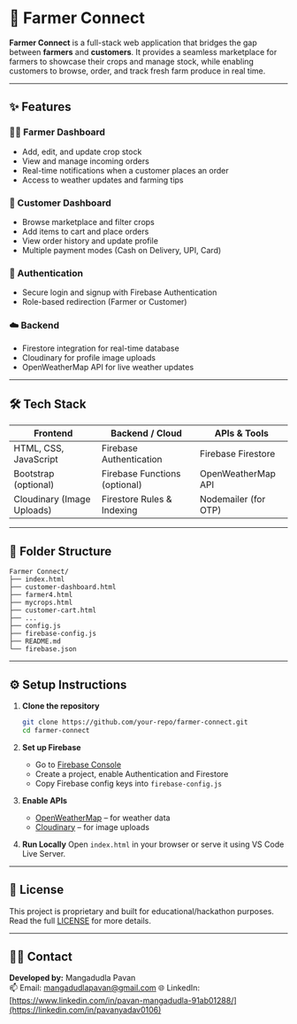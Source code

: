 
# 🌾 Farmer Connect

**Farmer Connect** is a full-stack web application that bridges the gap between **farmers** and **customers**. It provides a seamless marketplace for farmers to showcase their crops and manage stock, while enabling customers to browse, order, and track fresh farm produce in real time.

---
## ✨ Features

### 🧑‍🌾 Farmer Dashboard
- Add, edit, and update crop stock
- View and manage incoming orders
- Real-time notifications when a customer places an order
- Access to weather updates and farming tips

### 🛒 Customer Dashboard
- Browse marketplace and filter crops
- Add items to cart and place orders
- View order history and update profile
- Multiple payment modes (Cash on Delivery, UPI, Card)

### 🔐 Authentication
- Secure login and signup with Firebase Authentication
- Role-based redirection (Farmer or Customer)

### ☁️ Backend
- Firestore integration for real-time database
- Cloudinary for profile image uploads
- OpenWeatherMap API for live weather updates

---
## 🛠️ Tech Stack

| Frontend  | Backend / Cloud | APIs & Tools       |
|-----------|------------------|--------------------|
| HTML, CSS, JavaScript | Firebase Authentication | Firebase Firestore |
| Bootstrap (optional) | Firebase Functions (optional) | OpenWeatherMap API |
| Cloudinary (Image Uploads) | Firestore Rules & Indexing | Nodemailer (for OTP) |

---

## 📁 Folder Structure

```
Farmer Connect/
├── index.html
├── customer-dashboard.html
├── farmer4.html
├── mycrops.html
├── customer-cart.html
├── ...
├── config.js
├── firebase-config.js
├── README.md
└── firebase.json
```

---

## ⚙️ Setup Instructions

1. **Clone the repository**
   ```bash
   git clone https://github.com/your-repo/farmer-connect.git
   cd farmer-connect
   ```

2. **Set up Firebase**
   - Go to [Firebase Console](https://console.firebase.google.com/)
   - Create a project, enable Authentication and Firestore
   - Copy Firebase config keys into `firebase-config.js`

3. **Enable APIs**
   - [OpenWeatherMap](https://openweathermap.org/api) – for weather data
   - [Cloudinary](https://cloudinary.com/) – for image uploads

4. **Run Locally**
   Open `index.html` in your browser or serve it using VS Code Live Server.

---

## 🧾 License

This project is proprietary and built for educational/hackathon purposes.  
Read the full [LICENSE](License.html) for more details.

---

## 🙋‍♂️ Contact

**Developed by:** Mangadudla Pavan  
📫 Email: mangadudlapavan@gmail.com 
🌐 LinkedIn: [https://www.linkedin.com/in/pavan-mangadudla-91ab01288/](https://linkedin.com/in/pavanyadav0106)
